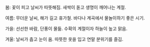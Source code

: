 봄: 꽃이 피고 날씨가 따뜻해짐. 새싹이 돋고 생명이 깨어나는 계절.

여름: 무더운 날씨, 해가 길고 휴가철. 바다나 계곡에서 물놀이하기 좋은 시기.

가을: 선선한 바람, 단풍이 물듦. 수확의 계절이자 하늘이 높고 맑음.

겨울: 날씨가 춥고 눈이 옴. 따뜻한 옷을 입고 연말 분위기를 즐김.

